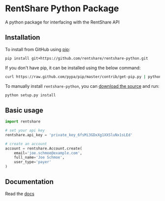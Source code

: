 # RentShare Python Package

A python package for interfacing with the RentShare API

## Installation

To install from GitHub using [pip](http://www.pip-installer.org/en/latest/):

```bash
pip install git+https://github.com/rentshare/rentshare-python.git
```

If you don't have pip, it can be installed using the below command:

```bash
curl https://raw.github.com/pypa/pip/master/contrib/get-pip.py | python
```

To manually install `rentshare-python`, you can [download the source](https://github.com/rentshare/rentshare-python/zipball/master) and run:

```bash
python setup.py install
```

## Basic usage

```python
import rentshare

# set your api key
rentshare.api_key = 'private_key_6fsMi3GDxXg1XXSluNx1sLEd'

# create an account
account = rentshare.Account.create(
    email='joe.schmoe@example.com',
    full_name='Joe Schmoe',
    user_type='payer'
)
```

## Documentation
Read the [docs](https://developer.rentshare.com/?python)
